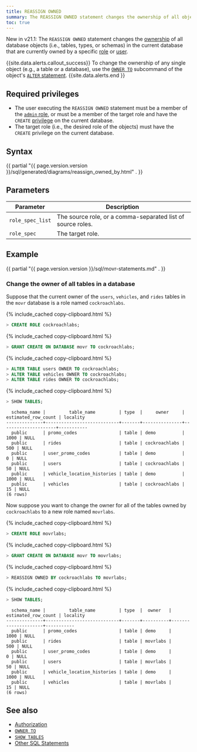 ```yaml
---
title: REASSIGN OWNED
summary: The REASSIGN OWNED statement changes the ownership of all objects in the current database that are owned by a specific role or user.
toc: true
---
```


<span class="version-tag">New in v21.1:</span> The `REASSIGN OWNED` statement changes the [ownership](authorization.html#object-ownership) of all database objects (i.e., tables, types, or schemas) in the current database that are currently owned by a specific [role](authorization.html#roles) or [user](authorization.html#sql-users).

{{site.data.alerts.callout_success}}
To change the ownership of any single object (e.g., a table or a database), use the [`OWNER TO`](owner-to.html) subcommand of the object's [`ALTER` statement](sql-statements.html).
{{site.data.alerts.end }}

## Required privileges

- The user executing the `REASSIGN OWNED` statement must be a member of the [`admin` role](authorization.html#admin-role), or must be a member of the target role and have the `CREATE` [privilege](authorization.html#assign-privileges) on the current database.
- The target role (i.e., the desired role of the objects) must have the `CREATE` privilege on the current database.

## Syntax

<div>
{{ partial "{{ page.version.version }}/sql/generated/diagrams/reassign_owned_by.html" . }}
</div>

## Parameters

Parameter | Description
----------|------------
`role_spec_list` | The source role, or a comma-separated list of source roles.
`role_spec` | The target role.

## Example

{{ partial "{{ page.version.version }}/sql/movr-statements.md" . }}

### Change the owner of all tables in a database

Suppose that the current owner of the `users`, `vehicles`, and `rides` tables in the `movr` database is a role named `cockroachlabs`.

{% include_cached copy-clipboard.html %}
~~~ sql
> CREATE ROLE cockroachlabs;
~~~

{% include_cached copy-clipboard.html %}
~~~ sql
> GRANT CREATE ON DATABASE movr TO cockroachlabs;
~~~

{% include_cached copy-clipboard.html %}
~~~ sql
> ALTER TABLE users OWNER TO cockroachlabs;
> ALTER TABLE vehicles OWNER TO cockroachlabs;
> ALTER TABLE rides OWNER TO cockroachlabs;
~~~

{% include_cached copy-clipboard.html %}
~~~ sql
> SHOW TABLES;
~~~

~~~
  schema_name |         table_name         | type  |     owner     | estimated_row_count | locality
--------------+----------------------------+-------+---------------+---------------------+-----------
  public      | promo_codes                | table | demo          |                1000 | NULL
  public      | rides                      | table | cockroachlabs |                 500 | NULL
  public      | user_promo_codes           | table | demo          |                   0 | NULL
  public      | users                      | table | cockroachlabs |                  50 | NULL
  public      | vehicle_location_histories | table | demo          |                1000 | NULL
  public      | vehicles                   | table | cockroachlabs |                  15 | NULL
(6 rows)
~~~

Now suppose you want to change the owner for all of the tables owned by `cockroachlabs` to a new role named `movrlabs`.

{% include_cached copy-clipboard.html %}
~~~ sql
> CREATE ROLE movrlabs;
~~~

{% include_cached copy-clipboard.html %}
~~~ sql
> GRANT CREATE ON DATABASE movr TO movrlabs;
~~~

{% include_cached copy-clipboard.html %}
~~~ sql
> REASSIGN OWNED BY cockroachlabs TO movrlabs;
~~~

{% include_cached copy-clipboard.html %}
~~~ sql
> SHOW TABLES;
~~~

~~~
  schema_name |         table_name         | type  |  owner   | estimated_row_count | locality
--------------+----------------------------+-------+----------+---------------------+-----------
  public      | promo_codes                | table | demo     |                1000 | NULL
  public      | rides                      | table | movrlabs |                 500 | NULL
  public      | user_promo_codes           | table | demo     |                   0 | NULL
  public      | users                      | table | movrlabs |                  50 | NULL
  public      | vehicle_location_histories | table | demo     |                1000 | NULL
  public      | vehicles                   | table | movrlabs |                  15 | NULL
(6 rows)
~~~

## See also

- [Authorization](authorization.html)
- [`OWNER TO`](owner-to.html)
- [`SHOW TABLES`](show-tables.html)
- [Other SQL Statements](sql-statements.html)
